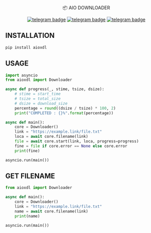 <p align="center">
    📦 <a href="https://pypi.org/project/aioxdl" style="text-decoration:none;">AIO DOWNLOADER</a>
</p>

<p align="center">
   <a href="https://telegram.me/clinton_abraham"><img src="https://img.shields.io/badge/𝑪𝒍𝒊𝒏𝒕𝒐𝒏 𝑨𝒃𝒓𝒂𝒉𝒂𝒎-30302f?style=flat&logo=telegram" alt="telegram badge"/></a>
   <a href="https://telegram.me/Space_x_bots"><img src="https://img.shields.io/badge/Sᴘᴀᴄᴇ ✗ ʙᴏᴛꜱ-30302f?style=flat&logo=telegram" alt="telegram badge"/></a>
   <a href="https://telegram.me/sources_codes"><img src="https://img.shields.io/badge/Sᴏᴜʀᴄᴇ ᴄᴏᴅᴇꜱ-30302f?style=flat&logo=telegram" alt="telegram badge"/></a>
</p>

## INSTALLATION
```bash
pip install aioxdl
```

## USAGE

```python
import asyncio
from aioxdl import Downloader

async def progress(_, stime, tsize, dsize):
    # stime = start_time
    # tsize = total_size
    # dsize = download_size
    percentage = round((dsize / tsize) * 100, 2)
    print("COMPLETED : {}%".format(percentage))

async def main():
    core = Downloader()
    link = "https://example.link/file.txt"
    loca = await core.filename(link)
    file = await core.start(link, loca, progress=progress)
    fine = file if core.error == None else core.error
    print(fine)

asyncio.run(main())
```

## GET FILENAME
```python
from aioxdl import Downloader

async def main():
    core = Downloader()
    link = "https://example.link/file.txt"
    name = await core.filename(link)
    print(name)

asyncio.run(main())
```

